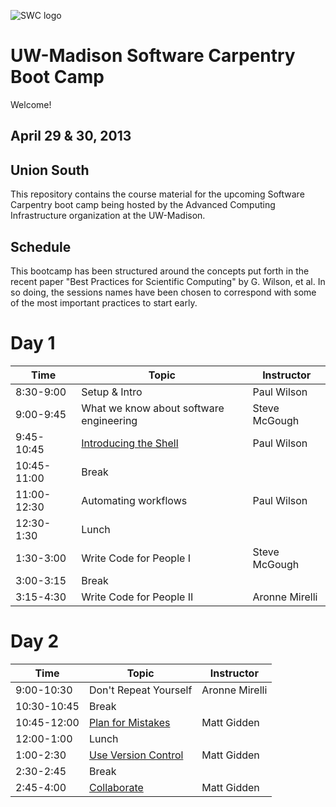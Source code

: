 ![SWC logo](http://software-carpentry.org/img/software-carpentry-banner.png)

UW-Madison Software Carpentry Boot Camp
=======================================
Welcome!

April 29 & 30, 2013
--------------------

Union South
--------------

This repository contains the course material for the upcoming Software
Carpentry boot camp being hosted by the Advanced Computing
Infrastructure organization at the UW-Madison.

Schedule
-----------

This bootcamp has been structured around the concepts put forth in the
recent paper "Best Practices for Scientific Computing" by G. Wilson,
et al. In so doing, the sessions names have been chosen to correspond
with some of the most important practices to start early.

Day 1
=======

| Time         | Topic                                   | Instructor   |
| ------------ | --------------------------------------- |--------------|
| 8:30-9:00    | Setup & Intro                           | Paul Wilson  |
| 9:00-9:45    | What we know about software engineering | Steve McGough|
| 9:45-10:45   | [Introducing the Shell](shell/Readme.md)| Paul Wilson  |
| 10:45-11:00  | Break                                   |              |
| 11:00-12:30  | Automating workflows                    | Paul Wilson  |
| 12:30-1:30   | Lunch                                   |              |
| 1:30-3:00    | Write Code for People I                 | Steve McGough|
| 3:00-3:15    | Break                                   |              |
| 3:15-4:30    | Write Code for People II                | Aronne Mirelli |

Day 2
======

| Time         | Topic                                   | Instructor  |
| ------------ | --------------------------------------- |-------------|
| 9:00-10:30   | Don't Repeat Yourself                   | Aronne Mirelli |
| 10:30-10:45  | Break                                   |             |
| 10:45-12:00  | [Plan for Mistakes](python/testing/Readme.md) | Matt Gidden |
| 12:00-1:00   | Lunch                                   |             |
| 1:00-2:30    | [Use Version Control](version-control/git/local/Readme.md) | Matt Gidden |
| 2:30-2:45    | Break                                   |      |
| 2:45-4:00    | [Collaborate](version-control/git/remote/Readme.md)        | Matt Gidden |

